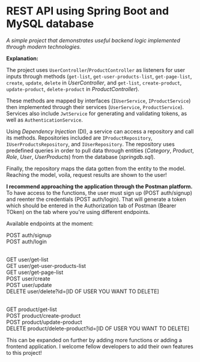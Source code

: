 # REST API using Spring Boot and MySQL database

*A simple project that demonstrates useful backend logic implemented through modern technologies.*

**Explanation:**

The project uses `UserController`/`ProductController` as listeners for user inputs through methods (`get-list`, `get-user-products-list`, `get-page-list`, `create`, `update`, `delete` in _UserController_, and `get-list`, `create-product`, `update-product`, `delete-product` in _ProductController_).

These methods are mapped by interfaces (`IUserService`, `IProductService`) then implemented through their services (`UserService`, `ProductService`). Services also include `JwtService` for generating and validating tokens, as well as `AuthenticationService`.

Using _Dependency Injection_ (DI), a service can access a repository and call its methods. Repositories included are `IProductRepository`, `IUserProductsRepository`, and `IUserRepository`.
The repository uses predefined queries in order to pull data through entities (_Category_, _Product_, _Role_, _User_, _UserProducts_) from the database (_springdb.sql_).

Finally, the repository maps the data gotten from the entity to the model. Reaching the model, voila, request results are shown to the user!

**I recommend approaching the application through the Postman platform.**
To have access to the functions, the user must sign up (POST auth/signup) and reenter the credentials (POST auth/login). That will generate a token which should be entered in the Authorization tab of Postman (Bearer TOken) on the tab where you're using different endpoints.

Available endpoints at the moment: </br>

POST auth/signup </br>
POST auth/login </br></br>

GET user/get-list </br>
GET user/get-user-products-list </br>
GET user/get-page-list </br>
POST user/create </br>
POST user/update </br>
DELETE user/delete?id=[ID OF USER YOU WANT TO DELETE] </br> </br>

GET product/get-list </br> 
POST product/create-product</br>
POST product/update-product </br>
DELETE product/delete-product?id=[ID OF USER YOU WANT TO DELETE] </br>


This can be expanded on further by adding more functions or adding a frontend application. I welcome fellow developers to add their own features to this project!
